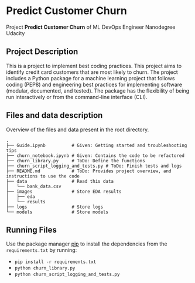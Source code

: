 # Predict Customer Churn

Project **Predict Customer Churn** of ML DevOps Engineer Nanodegree Udacity

## Project Description
This is a project to implement best coding practices. This project aims to identify credit card customers that are most likely to churn. The project includes a Python package for a machine learning project that follows coding (PEP8) and engineering best practices for implementing software (modular, documented, and tested). The package has the flexibility of being run interactively or from the command-line interface (CLI).

## Files and data description
Overview of the files and data present in the root directory. 

```
.
├── Guide.ipynb          # Given: Getting started and troubleshooting tips
├── churn_notebook.ipynb # Given: Contains the code to be refactored
├── churn_library.py     # ToDo: Define the functions
├── churn_script_logging_and_tests.py # ToDo: Finish tests and logs
├── README.md            # ToDo: Provides project overview, and instructions to use the code
├── data                 # Read this data
│   └── bank_data.csv
├── images               # Store EDA results 
│   ├── eda
│   └── results
├── logs				 # Store logs
└── models               # Store models
```
## Running Files
Use the package manager [pip](https://pip.pypa.io/en/stable/) to install the dependencies from the ```requirements.txt``` by running:

- ```pip install -r requirements.txt```
- ```python churn_library.py```
- ```python churn_script_logging_and_tests.py```



